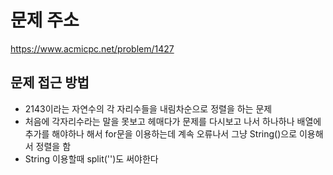 # 문제 주소 
https://www.acmicpc.net/problem/1427

## 문제 접근 방법 
- 2143이라는 자연수의 각 자리수들을 내림차순으로 정렬을 하는 문제 
- 처음에 각자리수라는 말을 못보고 헤매다가 문제를 다시보고 나서 하나하나 배열에 추가를 해야하나 해서 for문을 이용하는데 계속 오류나서 그냥 String()으로 이용해서 정렬을 함
- String 이용할때 split('')도 써야한다 
